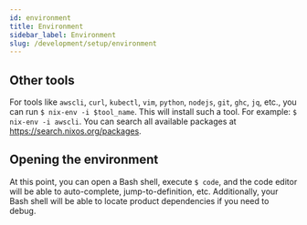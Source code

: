```yaml
---
id: environment
title: Environment
sidebar_label: Environment
slug: /development/setup/environment
---
```


## Other tools

For tools like
`awscli`,
`curl`,
`kubectl`,
`vim`,
`python`,
`nodejs`,
`git`,
`ghc`,
`jq`,
etc.,
you can run
`$ nix-env -i $tool_name`.
This will install such a tool.
For example: `$ nix-env -i awscli`.
You can search all available packages at
<https://search.nixos.org/packages>.

## Opening the environment

At this point,
you can open a Bash shell,
execute `$ code`,
and the code editor will be able to auto-complete,
jump-to-definition, etc.
Additionally,
your Bash shell will be able to locate product dependencies
if you need to debug.
